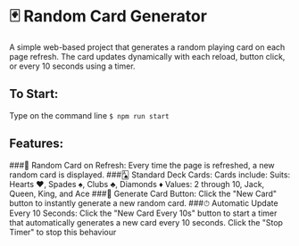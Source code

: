 # 🃏 Random Card Generator

A simple web-based project that generates a random playing card on each page refresh. The card updates dynamically with each reload, button click, or every 10 seconds using a timer.

## To Start:
  Type on the command line `$ npm run start`

## Features:
  ###🎴 Random Card on Refresh:
    Every time the page is refreshed, a new random card is displayed.
  ###🂡 Standard Deck Cards:
    Cards include:
      Suits: Hearts ♥, Spades ♠, Clubs ♣, Diamonds ♦
      Values: 2 through 10, Jack, Queen, King, and Ace
  ###🔁 Generate Card Button:
    Click the "New Card" button to instantly generate a new random card.
  ###⏱ Automatic Update Every 10 Seconds:
    Click the "New Card Every 10s" button to start a timer that automatically generates a new card every 10 seconds.
    Click the "Stop Timer" to stop this behaviour
